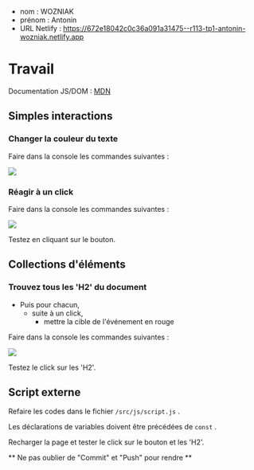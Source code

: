 - nom : WOZNIAK 
- prénom : Antonin
- URL Netlify : https://672e18042c0c36a091a31475--r113-tp1-antonin-wozniak.netlify.app

# Travail

Documentation JS/DOM : [MDN](https://developer.mozilla.org/fr/)

## Simples interactions

### Changer la couleur du texte

Faire dans la console les commandes suivantes :

![](/assets/img/changer-la-couleur-du-texte.png)

### Réagir à un click

Faire dans la console les commandes suivantes :

![](/assets/img/reagir-a-un-click.png)

Testez en cliquant sur le bouton.

## Collections d'éléments

### Trouvez tous les 'H2' du document

- Puis pour chacun,
  - suite à un click,
    - mettre la cible de l'événement en rouge

Faire dans la console les commandes suivantes :

![](/assets/img/collections-d-elements.png)

Testez le click sur les 'H2'.

## Script externe

Refaire les codes dans le fichier `/src/js/script.js` .

Les déclarations de variables doivent être précédées de `const` .

Recharger la page et tester le click sur le bouton et les 'H2'.

** Ne pas oublier de "Commit" et "Push" pour rendre **
